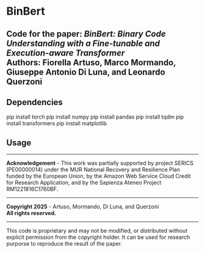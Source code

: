 # **BinBert**

**Code for the paper**: *BinBert: Binary Code Understanding with a Fine-tunable and Execution-aware Transformer*  
**Authors**: Fiorella Artuso, Marco Mormando, Giuseppe Antonio Di Luna, and Leonardo Querzoni
---

## **Dependencies**

pip install torch
pip install numpy
pip install pandas
pip install tqdm
pip install transformers
pip install matplotlib


## **Usage**



---

**Acknowledgement** - This work was partially supported by project SERICS (PE00000014) under the MUR National Recovery and Resilience Plan funded by the European Union, by the Amazon Web Service Cloud Credit for Research Application, and by the Sapienza Ateneo Project RM1221816C1760BF. 

---

**Copyright 2025** - Artuso, Mormando, Di Luna, and Querzoni  
**All rights reserved.**

---

This code is proprietary and may not be modified, or distributed without explicit permission from the copyright holder. It can be used for research purporse to reproduce the result of the paper. 
